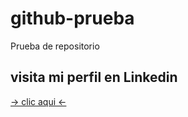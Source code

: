 # github-prueba

Prueba de repositorio

## visita mi perfil en Linkedin 
[-> clic aqui <-](www.linkedin.com/in/jose-eduardo-a-046aa2158)
